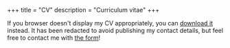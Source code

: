 +++
title = "CV"
description = "Curriculum vitae"
+++

If you browser doesn't display my CV appropriately, you can [download it](../cv-simon-guillot.pdf) instead. It has been redacted to avoid publishing my contact details, but feel free to contact me with [the form](@/contact.md)!

<object data="../cv-simon-guillot.pdf" type="application/pdf" style="min-height:100vh;width:100%"></object>
